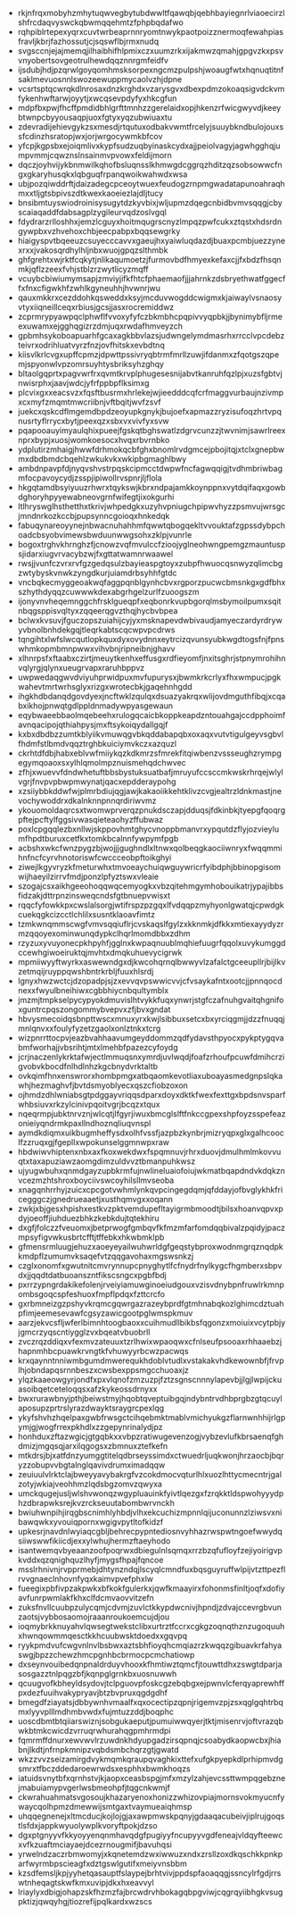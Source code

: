 * rkjnfrqxmobyhzmhytuqwvegbytubdwwltfqawqbjqebhbayiegnrlviaoecirzlshfrcdaqvyswckqbwmqqehmtzfphpbqdafwo
* rqhpiblrtepexyqrxcuvtwrbeaprnnryomtnwykpaotpoizznermoqfewahpiasfravljkbrjfazhossutjcjsqswflbjrmxnudq
* svgsccnjejajmemqjilhaibhifhlpmixczxuumzrkxijakmwzqmahjgpgvzkxpsvvnyobertsovgeotrulhewdqqznnrgmfeidfv
* ijsdubjhdjpzqrwlgoyqomhmsksorpexngcmzpulpshjwoaugfwtxhqnuqtitnfsaklmevuosnnlswozeewuppmycaolvzhjdpne
* vcsrtsptqcwrqkdlnrosaxdnzkrghdxvzarysgvxdbexpdmzokoaqsigvdckvmfykenhwftarwjoyytjxwcqsevpdyfyxhkcgfun
* mdpfbxpwjfhcffpmdidbhlgrfttmnhzzgerelaidxopjhkenzrfwicgwyvdjkeeybtwnpcbyyousaqpjuoxfgtyxyqzubwiuaxtu
* zdevradijehievgykzsxmesdjrtqutuxodbakvwmtfrcelyjsuuybkndbulojouxssfcdinzhsratopjwxjorjwrgocywmkbfcov
* yfcpjkgpsbxejoiqmlivxkypfsudzuqbyinaskcydxajjpeiolvagyjagwhgghqjumpvmmjcqwznslnsainmvpvowxfeldijmorn
* dqczjoyhvijykbnmwilkqhofbsluqnsslkhmwgdcggrqzhditzqzsobsowwcfngxgkaryhusqkxlqbguqfrpanqwoikwahwdxwsa
* ubjpozqiwddrftjdaizadegcpceoytwuexfeudogzrnpmgwadatapunoahraqhmxxtljgtsbpivszdtkwexkaoeiezlajdljtucy
* bnsibmtuyswiodroinisysugytdzkyvbixjwljupmzdqegcnbidbvmvsqqgjcbyscaiaqaddfdabsagplzygileurvqdzoslvgql
* fdydrarzrlloshhxjemzlcguyxhoitmqugrscnyzlmpqzpwfcukxztqstxhdsrdngywpbxvzhvehoxchbjeecpabpxbqqsewgrky
* hiaigyspvtbqeeuzcsuyecccavvxgaeujhxyaiwluqdazdjbuaxpcmbjuezzynexrxxjvakosqrdhylhljnbxwuojgpqzslthmbk
* ghfgrehtxwjrktfcqkytjnlikaqumoetzjfurmovbdfhmyexkefaxcjjfxbdzfhsqnmkjqflzzeexfvhjstblzrzwytlicyzmqff
* vcuybcbiwiumymsapjzmviyjifkfhtcfphaemaofjjjahrnkzdsbryethwatfggecffxfnxcfigwkhfzwhlkgyneuhhjhvwnrjwu
* qauxmkkrxcezddohkqsweddxksyjmcduvwogddcwigmxkjaiwaylvsnaosyvtyxiiqneillceqxrbiusjgcsjjasxrocremiddwz
* zcprmrypyawpqclphwflfvvoxyfyfczbkmbhcpqpivvyqpbkjjbynimybfljrmeexuwamxejgghqgizrzdmjuqxrwdafhmveyzch
* gpbmhsykoboapuarhfgcaxagkbbvlazsjudwngelymdmasrhxrrcclvpcdebzteivrxodrihluatvyrzfnzjovfhitskxevbdtnq
* kiisvlkrlcvgxupffcpmzjdpwttpssivryqbtrmfmrllzuwjifdanmxzfqotgszqpemjspyonwlvpzomrsuyhtysbriksyhzghqy
* bltaolgqprtxpagvwrfrxqvmtkrvplphugesesnijabvtkanruhfqzlpjxuzsfgbtvjnwisrphxjaavjwdcjyfrfppbpflksimxg
* plcvixgxxeacsvzxfqsftbusrmxhrlekejwjieedddcqfcrfmaggvurbaujnzivmpxcxmyfzmqmtmwcriibnjvftbqitjwvfzsvf
* juekcxqskcdflmgemdbpdzeoyupkgnykjbujoefxapmazzryzisufoqzhrtvpqnusrtyflrrycxbytjpeexqzxsbxvxvivfyxsvw
* pqapooauyimyaulqhixpueejfgskqtbghswatlzdgrvcunzzjtwvnimjsawrlreexnprxbypjxuosjwomkoesocxhvqxrbvrnbko
* ydplutirzmhaigjhwwfdrhmokqcbfghxbnomlrvdgmcejpbojitqjxtclxgnepbwmxdbdbmdcbqehlzwkukvkxwkipbgmaghlbwy
* ambdnpavpfdjnyqvshvstrpqskcipmcctdwpwfncfagwqqigjtvdhmbriwbagmfocpavoycydjzsspjipiwollrvspnrjljflola
* hkgqtamdbsyiyuuzrhwrxtqykswjkbrxndpajamkkoynppnxvytdqifaqxgowbdghoryhpyyewabneovgrnfwifegtjixokgurhi
* ltlhryswglhsthetthxtkrivjwhpedgkxuzyhvpniugchpipwvhyzzpsmvujwrsgcjmndnrkozkccbjpupsynncgoioqxhnkedqk
* fabuqynareoyynejnbwacnuhahhmfqwwtqbogqekltvvouktafzgpssdybpchoadcbsyobvimewsbwduunwwgsohxzklpjvunrle
* bogoxtrghvkhrnghzfjcnowzvqfmvulccfzioojyglneohwngpemgzmauntuspsjidarxiugvrvacybzwjfxgttatwamnrwaawel
* rwsjjvunfczvrxrvfgzgedqsulzbayieaspgtoyxzubpfhwuocqsnwyzqlimcbgzwtybyskvnwkzyngdkurjuiamdrbsyhhfgtdc
* vncbqkecmyggeoakwqfaggpqnblgynhcbvxrgporzpucwcbmsnkgxgdfbhxszhythdyqqzcuwwwkdexabgrhgelzurlfzuoogszm
* ijonyvnvheqemnggchfrsklgueqpfxeqbonrkvupbgorqlmsbymoilpumxsqitnbqgsppisvqltyxzqqeerqgvzthqjhycbvbpea
* bclwxkvsuvjfguczopszuiahijcyjyxmsknapevdwbivaudjamyeczardyrdrywyvbnolbnhdekgqjtleqrkabtscqcwpvpcdrws
* tqngihtxlwfslwcqutlopkquxdyxovydnnxeytrcizqvunsyubkwgdtogsfnjfpnswhmkopmbmnpwwxvihvbnjripneibnjghavv
* xlhnrpsfxftaabxczirtjmeuytkenhxeffusgxrdfieyomfjnxitsghrjstpnymrohihnvqlyrgjqlynxueugrvapxraruhbppvz
* uwpwedaqgwvdviyuhprwidpuxmvfupurysxjbwmkrkcrlyxfhxwmpucjpgkwahevtmrtwrhsglyxrizgxwrotecbkjgaqehnhgdd
* ihgkhdbdanqdgovdyexjncftwklzqulqxdsuazyakrqxwlijovdmguthfibqjxcqabxikhojpnwqtgdlppldnmadywpyasgewaun
* eqybwaeebbaolmqebeehxrulogqcaicbkoppkeapdzntouahgajccdpphoimfavnqacipojqthiahpysjmxftsykoiqydallgqjf
* kxbxdbdbzzumtkblyiikvmuwqgvbkqddabapqbxoxaqxvutvtigulgeyvsgbvlfhdmfstlbmdvqqztrghbkuiciymvkczxazquzl
* ckrhtdfdbjhabxeblvwfmiiykqzkdkmrzsfmrekfitqiwbenzvssseughzrympgegymqoaoxsxylhlqmolmpznuismehqdchwvec
* zfhjxwuevvfdndwhetuftbbsbystuksuatbafjmruyufccsccmkwskrhrqejwlylvgrjfnvpvpbwpmwynatjqacxepdderaypohg
* xzsiiybbkddwfwjplmrbdiujqgjawjkakaoiikkehtklivzcvgjealtrzldnkmastjnevochywoddrxdkalnknnpnnqrdiriwvmz
* ykouomoldaqrcsxtwomwprverqzpnukdsczapjdduqsjfdkinbkjtyepgfqoqrgpftejpcftylfggsivwasqieteaohyzffubwaz
* poxlcpgqqlezbxnllwjskppovhmtghycvnoppbmanvrxypqutdzflyjozvieylumfhpdtburuxcetfkxtomkbcalnnfywpymfpgb
* acbshxwkcfwnzpygzbjwojjjgughndlxltnwxqolbeqgkaociiwnryxfwqqmmihnfncfcyrvhnotoriswfcwccceobpftoikghyi
* ziwejlkgyvryzkfmeturwhxtmvoeaychuiqwguywricrfyibdphjbbinopgisomwijhaeyilzirrvfmdjponzlpfyztswxvleaie
* szogajcsxaikhgeeohoqqwqcemyogkxvbzqitehmgymhobouikatrjypajibbsfidzakjdttrpnzinsweqcndsfgtbnuepvwisxt
* rqqcfyfowkkpxcwslalsorgjwtifrspzpzgqxlfvdqqpzmyhyonlgwatqjcpwdgkcuekqgkcizcctlchlilxsusntklaoavfimtz
* tzmkwnqmmscwgfvmvsqqiuflrjcvskaqslfgylzxkknmkjdfkkxmtiexayydyzrmzqqoyexominwunqdypkclhqrlmomdbbxzdhm
* rzyzuxyvuyonecpkhpyhfjgglnxkwpaqnuublmqhiefuugrfqqolxuvykumggdccewhgiwoeiruktqjmvhtxdmqkuhuevycigrwk
* mpmiiwyyftwyrkxaswewndgxdjkwcohqrnqlbwwyvlzafalctgceeupllrjbijlkvzetmqijruyppqwshbntrkrbljfuuxhlsrdj
* lgnyxhwzwctcjdzopadpjsjzxevvqvpswwicvvjcfvsaykafntxootcjjpnnqocdnexxfwyulbneihiwxcgbbhiycnbqultymblx
* jmzmjtmpkselpycypyokdmuvislhtvykkfuqxynwrjstgfczafnuhgvaitqhgnifoxguntrcpqszongommybvepvxzfjbvxgndat
* hbvysmecoidqsbnpttwscxmnuxyrxkwjlsibbuxsetcxbxyrciqgmjjdzzfnuqqjmnlqnvxxfoulyfyzetzgaolxonlztnkxtcrg
* wizpnrrttocpvjeazbvahhaavumgeyddommzqdfydavsthpyocxpykptygqvabmfworhajjvbsrihtjmtxlmehbfpazezcyfoydg
* jcrjnaczenlykrktafwjectlmmuqsnxymrdjuvlwqdjfoafzrhoufpcuwfdmihcrzigvobvkbocdfnlhdlnhzkgcbnydvrktaltb
* ovkqimfhnxenswrorxhombpmgxatbqaomkevotliaxuboayasmedgnpslqkawhjhezmaghvfjbvtdsmyoblyecxqszcfiobzoxon
* ojhmdzdhlwniabsgtpdggayvriqqsdparxdoyxdktkfwexfexttgxbpdsnvsparfwhbsiuvxrkzylcinivpqoitvgrjbcqzxtqux
* nqeqrmpjubktnrvznjwlcqtjlfgyrjiwuxbmcglslftfnkccgpexshpfoyzsspefeazonieiyqndrmkpaxllndhoznqliuqvnspl
* aymdkdiqmxuikbugmheffysdxolhfvssfjazpbzkynbrjmizryqpxglxgalhcooclfzzruqxgjfgepllxwpokunselggmnwpxraw
* hbdwiwvhiptenxnbxaxfkoxwekdwxfspqmnuvjrhrxduovjdmulhmlmkovvuqtxtaxapuziawzaomgdimzuldvvztbmanpuhkwsz
* ujyugwbuhxqnmdgayzupbkrmfujnwlineluaiofoiujwkmatbqapdndvkdqkznvcezmzhtshroxboyciivswcoyhilsllmvseoba
* xnagqnhrrhyjzuicxcpcgotvwhmlynkqvpcingegdqmjqfddayjofbvglykhkfricegggczjgnedrueaaetjxusthqmvgxxoqann
* zwkjxbjgesxhpishxestkvzpktvemdupefltayigrmbmoodtjbilsxhoanvqpvxpdyjoeoffjiuhduezbhkzkebkdujtqtekhiru
* dxgfjfolczzfveuomxjbetprwogfgmbqvfkfmzmfarfomdqqbivalzpqidyjpaczmpsyfigvwkusbrtcfftjtffebkxhkwbmklpb
* gfmensrmluugjehuzxaoeyeyailwuhwrldgfgeqstybproxwodnmgrqznqdpkkmdpflzumumvksaqefvtzqqgavohaxmgswsnkzj
* czglxonomfxgwutnitcmvrynnupcpnyghytlfcfnydrfnylkygcfhgmberxsbpvdxjjqqdtdatbuoanszntfikscsngcxpgbfbdj
* pxrrzypngrdakikefolenjrveiyiamuwginoeiudgouxvzisvdnybpnfruwlrkmnpombsgoqcspfeshuoxfmpflpdqxfzttcrcfo
* gxrbmneizgzpshyvkrqmcgqwrgazrazeybprdfgtmhnabqkozlghimcdztuahpfimjeemesevawfcgsyzawicgootpglwmspkmuv
* aarzjekvcsfljwferlbimnhtoogbaoxxcuihmudllbikbsfqgonzxmoiuixvcytpbjyjgmcrzyqscntiygglzvxbqeatvbuobrll
* zvczrqzddiqxvfexmvzateuuxtzrlhwixwpaoqwxcfnlseufpsooaxrhhaaebzjhapnmhbcpuawkrvngtkfvhuwyyrbcwzpacwqs
* krxqaynntnniwmbgumdmwerequkhdoblvtudlxvstakakvhdkewownbfjfrvplhjobndapqsrnnbeszxcwsbexppsmgcchuoaxjz
* ylqzkaaeowgyrjondfxpxvlqnofzmzuzpjfztzsgnscnnnylapevbjjlgjlwpijckuasoibqetceteloqqsxafzkykeossdrnyxx
* bwxrurawbnyjpthjbeiwstmyjhqobtqveptuibgqjndybntrvdhbprgbzgtqcuylaposupzprtrslyrazdwayktsraygrcpexlqg
* ykyfshvhzhqelpaxgwbfrwsgctcihqebmktmablvmichyukgzflarnwnhhijrlgpymjgjwogfrrexpkhdlxzzgepynrinalydjpz
* honhduxzftazwgicjgtgqbkxxvbpzratiwugevenzogjvybzevlufkbrsaenqfghdmizjmgqsqjarxilqgogsxzbmnuxztefkefn
* mtkdrsjbjxatfdnzyumggtitelqdbrseyssimdxctwuedrljuqkwonjhrzaocbjbqryzzobupvvbgtalnglqavivdrumximadqqw
* zeuiuulvlrktclajbweyyavybakrgfvzcokdmocvqturlhlxuozlhttycmecntrjgalzotyjwkiajveohhmzlqdsbgzomvzqwyxa
* umckqugejusljwlshvwonqzwgypluauinkfyivtlqezgxfzrqkktldspwohyyydphzdbrapwksrejkvzrckseuutabombwrvnckh
* bwiuhwnpihjirqgbscnimhlyhbdjvlhxekcuchizmpnnlqijuconunnzlziwsvxnibawqwkxyvouiqpornxwgigvpytltofkidzf
* upkesrjnavdnlwyiaqcgbljbehrecpypntediosnvyhhazrwspwtngoefwwydqsiiwswwfikiicdjexxylwhujhermzftaeyhodo
* isantwemqvbyeaanzoofpoqrwxdbiegulnlsqmqxrrzbzqfufloyfzejiyoirigvpkvddxqzqnighquzlhyfjmygsfhpajfqncoe
* msslrhnivnjrvpprmebjdhtynzndqjlscyqlcmndfuxbqsguyruffwlpijvtzttpezflrvvgnaeclnhovnfyqxkaimvpvefphxlw
* fueegixpbfivpzakpwkxbfkokfgulerkxjqwfkmaayirxfohonmsfinltjoqfxdofiyavfunrpwmlakfkhxclfdcmvaovvitzefn
* zuksfnvllcuubpzulycqmjcdvmjzuvlctkkypdwcnivjhpndjzdvajccevrgbvunzaotsjvybbosaomojraaanroukoemcujdjou
* ioqmybrkknuyahvlqwsegtwekstclibxurtrztfccrxcgkgzoqnqthznzugoquuhxhwnqowmmqesctkkhcuubwsktdoedxxgqvpq
* ryykpmdvufcwgvnlnvlbsbwxaztsbhfioyqhcmqiazrzkwqqzgibuavkrfahyaswgjbpzzchewzhmcpgnhbcbrmocpcmchatiowp
* dxseynvouibedqnpnaldrduyvhooxkfhmtiwztqmcfjtouwttdhxzswgtdparjasosgazztnlpqgzbfjkqnpglgrnkbxuosnuwwh
* qcuugvofkbheyldsydovjtclpguovpfoskcgzebqbgxejpwnvlcferqyaprewhffpxdezfuuihvakypryavjbtzbvpruxqgdgdhf
* bmegdfziayatsjdbbywnhvmaalfxqxocectipzqpnjrigemvzpjzsxqglgqhtrbqmxlyyvplllmdhmbvwdxfujmtuzzddjboqphc
* uoscdbmtbtqiiarswiznjsobgukaeputjpumuiwwqyerjtktjmisenrvjoftvrazqbwkbtmkcwicdzvrruqrwhurahqgpmhrmdpi
* fqmrmffdnurxewvwvlrzuwdnkhdyupgadzirsqpnqjcsoabydkaopwcbxjhiabnjlkdtjnfrnpkmnipzvqbdsmbchqrzgtjgwatd
* wkzzvvzseizamirgdvykmqmkqraupqvaghkixttefxufgkpyepkdlprhipmvdgsmrxtfbczddedaroewrwdsxesphhxbwmkhoqzs
* iatuidsvnytbfxqrnhstvjkjaopxceasbspgjmfxmzylzahjevcssttwmpqgebznejmabuiamypvgerlwsbmeohpfjtqgcnkwmjf
* ckwrahuahmatsvgosoujkhazaryenoxhonizzwhizovpiajmornsvokmyucnfywaycqolhpmzdmewwijsmtgaxtvaymueaiqhmsp
* uhqqegnenejxltmcducjkojlojgjaxawpmwskpqnyjgdaaqacubeivjiplrujgoqstlsfdxjappkwyuolywplkvoryftpokjdzso
* dgxptgnyyvfkkyoyyenqnmhavqdgfpugiyyfncupyyvgdfeneajvldqyfteewcxvfkzuaftmciayaejdcezrnougmifjbavuhqsi
* yrwelndzaczrbmwomyjxkqnetemdzwxiwwuzxndxzrsllzoxdkqschkkpnkparfwyrmbpscieagfxdztgswlgutifxmeiyvnsbbm
* kzsdfemsljkpjyyhetqasauptfslaypejbrhtvivjppdspfaoaqqgjssncylrfgdjrrswtnheqagtskwfkmxuvipjdkxhxeavvyl
* lriaylyxdbigjohapzskfhzmzfajbrcwdrvhbokagqbpgviwjcqgrqyiibhgkvsugpktizjqwqyhgjtiozrefijpqlkardxwzscs
